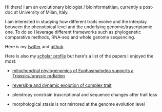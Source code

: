 Hi there! I am an evolutionary biologist / bioinformatitian, currently a post-doc at University of Milan, Italy.

I am interested in studying how different traits evolve and the interplay between the phenotipical level and the underlying genomic/trascriptomic one.
To do so I leverage different frameworks such as phylogenetic comparative methods, RNA-seq and whole genome sequencing. 

Here is my [twitter](https://twitter.com/fornigiobbe) and [github](https://github.com/for-giobbe)

Here is also my [scholar profile](https://scholar.google.it/citations?user=xXrCOhAAAAAJ&hl=en) but here's a list of the papers I enjoyed the most:

- [mitochondrial phylogenomics of Euphasmatodea supports a Triassic/Jurassic radiation](https://www.sciencedirect.com/science/article/abs/pii/S1055790320302554)

- [reversible and dynamic evolution of complex trait](https://www.biorxiv.org/content/10.1101/2020.10.14.336354v1.abstract)

- pleiotropy constrain trascriptional and sequence changes after trait loss

- morphological stasis is not mirrored at the genome evolution level

